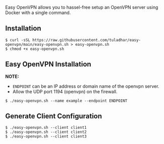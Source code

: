 Easy OpenVPN allows you to hassel-free setup an OpenVPN server using Docker with a single command.

## Installation
```
$ curl -sSL https://raw.githubusercontent.com/tuladhar/easy-openvpn/main/easy-openvpn.sh > easy-openvpn.sh
$ chmod +x easy-openvpn.sh
```

## Easy OpenVPN Installation

**NOTE:**
* `ENDPOINT` can be an IP address or domain name of the openvpn server.
* Allow the UDP port 1194 (openvpn) on the firewall.

```
$ ./easy-openvpn.sh --name example --endpoint ENDPOINT
```

## Generate Client Configuration

```
$ ./easy-openvpn.sh --client client1
$ ./easy-openvpn.sh --client client2
$ ./easy-openvpn.sh --client client3
```
